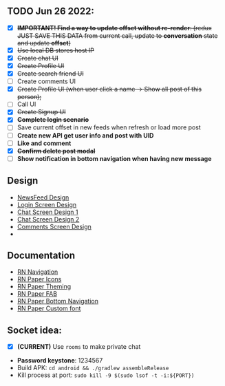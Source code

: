 ## TODO Jun 26 2022:
- [x] ~~**IMPORTANT! Find a way to update offset without re-render**: (redux JUST SAVE THIS DATA from current call, update to **conversation** state and update **offset**)~~
- [x] ~~Use local DB stores host IP~~
- [x] ~~Create chat UI~~
- [x] ~~Create Profile UI~~
- [x] ~~Create search friend UI~~
- [ ] Create comments UI
- [x] ~~Create Profile UI (when user click a name -> Show all post of this person);~~
- [ ] Call UI
- [x] ~~Create Signup UI~~
- [x] ~~**Complete login scenario**~~
- [ ] Save current offset in new feeds when refresh or load more post
- [ ] **Create new API get user info and post with UID**
- [ ] **Like and comment**
- [x] ~~**Confirm delete post modal**~~
- [ ] **Show notification in bottom navigation when having new message**

## Design  
 - [NewsFeed Design](https://dribbble.com/tags/newsfeed)
 - [Login Screen Design](https://thumbs.dreamstime.com/z/mockup-screen-login-form-welcome-page-your-mobile-app-interface-design-login-page-mockup-screen-login-form-welcome-199562898.jpg)
 - [Chat Screen Design 1](https://assets.materialup.com/uploads/2c557a48-77e8-4ccc-9573-97a2509f3b07/preview.png)
 - [Chat Screen Design 2](https://i.pinimg.com/736x/1f/b9/49/1fb94995bae04dc1103c8174956ac70c.jpg)
 - [Comments Screen Design](https://cdn.dribbble.com/users/1723105/screenshots/14711373/media/46652e6e05f26b43a7c089f6c6e234f5.png?compress=1&resize=1090x1280)
 - 
## Documentation
 - [RN Navigation](https://reactnative.dev/docs/navigation)
 - [RN Paper Icons](https://materialdesignicons.com/)
 - [RN Paper Theming](https://callstack.github.io/react-native-paper/theming.html)
 - [RN Paper FAB](https://callstack.github.io/react-native-paper/animated-fab.html)
 - [RN Paper Bottom Navigation](https://callstack.github.io/react-native-paper/bottom-navigation.html)
 - [RN Paper Custom font](https://callstack.github.io/react-native-paper/fonts.html)

## Socket idea:  
 - [x] **(CURRENT)** Use `rooms` to make private chat
 - **Password keystone**: 1234567
 - Build APK: `cd android && ./gradlew assembleRelease`
 - Kill process at port: `sudo kill -9 $(sudo lsof -t -i:${PORT})`
